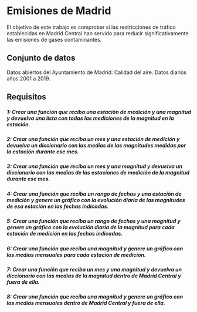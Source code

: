 # Emisiones de Madrid
El objetivo de este trabajo es comprobar si las restricciones de tráfico establecidas en Madrid Central han servido para reducir significativamente las emisiones de gases contaminantes.

## Conjunto de datos
Datos abiertos del Ayuntamiento de Madrid: Calidad del aire. Datos diarios años 2001 a 2019.

## Requisitos
##### 1: Crear una función que reciba una estación de medición y una magnitud y devuelva una lista con todas las mediciones de la magnitud en la estación.




##### 2: Crear una función que reciba un mes y una estación de medición y devuelva un diccionario con las medias de las magnitudes medidas por la estación durante ese mes.




##### 3: Crear una función que reciba un mes y una magnitud y devuelva un diccionario con las medias de las estaciones de medición de la magnitud durante ese mes.




##### 4: Crear una función que reciba un rango de fechas y una estación de medición y genere un gráfico con la evolución diaria de las magnitudes de esa estación en las fechas indicadas.




##### 5: Crear una función que reciba un rango de fechas y una magnitud y genere un gráfico con la evolución diaria de la magnitud para cada estación de medición en las fechas indicadas.




##### 6: Crear una función que reciba una magnitud y genere un gráfico con las medias mensuales para cada estación de medición.




##### 7: Crear una función que reciba un mes y una magnitud y devuelva un diccionario con las medias de la magnitud dentro de Madrid Central y fuera de ella.




##### 8: Crear una función que reciba una magnitud y genere un gráfico con las medias mensuales dentro de Madrid Central y fuera de ella.